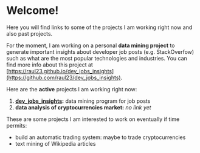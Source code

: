 # Welcome!

Here you will find links to some of the projects I am working right now and
also past projects.

For the moment, I am working on a personal **data mining project** to generate
important insights about developer job posts (e.g. StackOverfow) such as what are
the most popular technologies and industries. You can find more info about this
project at  [https://raul23.github.io/dev_jobs_insights](https://github.com/raul23/dev_jobs_insights).

Here are the **active** projects I am working right now:
1. **[dev_jobs_insights](https://github.com/raul23/dev_jobs_insights):** data mining
program for job posts
2. **data analysis of cryptocurrencies market:** *no link yet*

These are some projects I am interested to work on eventually if time permits:
- build an automatic trading system: maybe to trade cryptocurrencies
- text mining of Wikipedia articles

<!--Also, you can also check out my blog at TODO: add URL where I talk about 
anything programming related (though I focus more on machine 
learning/data mining in python) TODO: add as a note in the bottom-->
